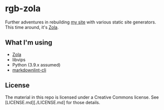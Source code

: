 # rgb-zola

[my site]: https://randomgeekery.org
[Zola]: https://getzola.org

Further adventures in rebuilding [my site][] with various static site
generators. This time around, it's [Zola][].


## What I'm using

- [Zola][zola]
- libvips
- Python (3.9.x assumed)
- [markdownlint-cli][markdownlint-cli]

[zola]: https://getzola.org
[markdownlint-cli]: https://github.com/igorshubovych/markdownlint-cli

## License

The material in this repo is licensed under a Creative Commons license. See
[LICENSE.md][./LICENSE.md] for those details.
